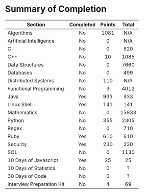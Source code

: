 # Summary of Completion

| Section                   | Completed | Points | Total |
|---------------------------|:---------:|:------:|:-----:|
| Algorithms                | No        | 1081   | N/A
| Artificial Intelligence   | No        | 0      | N/A
| C                         | No        | 0      | 620
| C++                       | No        | 10     | 1085
| Data Structures           | No        | 0      | 7660
| Databases                 | No        | 0      | 499
| Distributed Systems       | No        | 110    | N/A
| Functional Programming    | No        | 3      | 4012
| Java                      | Yes       | 933    | 933
| Linux Shell               | Yes       | 141    | 141
| Mathematics               | No        | 0      | 15833
| Python                    | No        | 355    | 2305
| Regex                     | No        | 0      | 710
| Ruby                      | Yes       | 610    | 610
| Security                  | Yes       | 230    | 230
| SQL                       | No        | 0      | 1130
| 10 Days of Javascript     | Yes       | 25     | 25
| 10 Days of Statistics     | No        | 0      | ?
| 30 Days of Code           | No        | 0      | ?
| Interview Preparation Kit | No        | 4      | 69